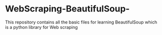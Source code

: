 # WebScraping-BeautifulSoup-
This repository contains all the basic files for learning BeautifulSoup which is a python library for Web scraping 
